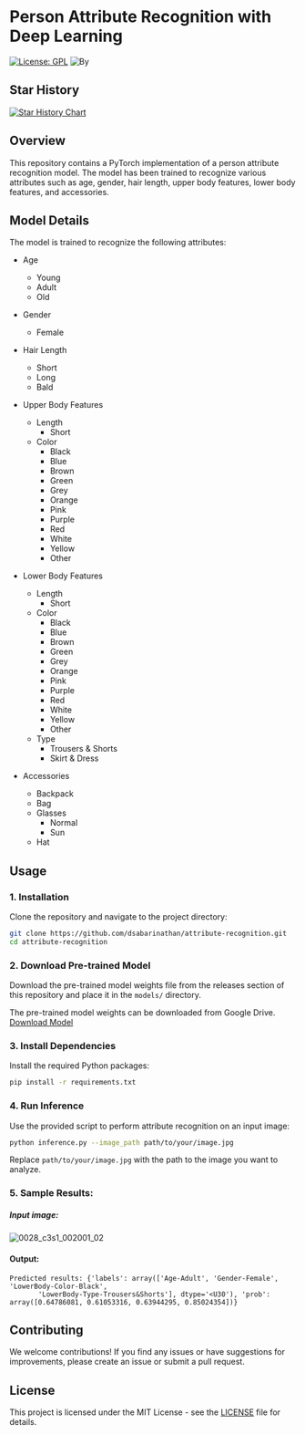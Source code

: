 # Person Attribute Recognition with Deep Learning
[![License: GPL](https://img.shields.io/badge/License-GPL-yellow.svg)](https://opensource.org/licenses/GPL-3.0) ![By](https://img.shields.io/static/v1?label=By&message=PyTorch&color=red)

## Star History

[![Star History Chart](https://api.star-history.com/svg?repos=dsabarinathan/attribute-recognition&type=Date)](https://star-history.com/#dsabarinathan/attribute-recognition&Date)

## Overview

This repository contains a PyTorch implementation of a person attribute recognition model. The model has been trained to recognize various attributes such as age, gender, hair length, upper body features, lower body features, and accessories.

## Model Details

The model is trained to recognize the following attributes:

- Age
  - Young
  - Adult
  - Old

- Gender
  - Female

- Hair Length
  - Short
  - Long
  - Bald

- Upper Body Features
  - Length
    - Short
  - Color
    - Black
    - Blue
    - Brown
    - Green
    - Grey
    - Orange
    - Pink
    - Purple
    - Red
    - White
    - Yellow
    - Other

- Lower Body Features
  - Length
    - Short
  - Color
    - Black
    - Blue
    - Brown
    - Green
    - Grey
    - Orange
    - Pink
    - Purple
    - Red
    - White
    - Yellow
    - Other
  - Type
    - Trousers & Shorts
    - Skirt & Dress

- Accessories
  - Backpack
  - Bag
  - Glasses
    - Normal
    - Sun
  - Hat

## Usage

### 1. Installation

Clone the repository and navigate to the project directory:

```bash
git clone https://github.com/dsabarinathan/attribute-recognition.git
cd attribute-recognition
```

### 2. Download Pre-trained Model

Download the pre-trained model weights file from the releases section of this repository and place it in the `models/` directory.

The pre-trained model weights can be downloaded from Google Drive. [Download Model](https://drive.google.com/file/d/1lxdNB2Ix8bOOTxFeVVz2VcgPQMIuMQCZ/view?usp=sharing)

### 3. Install Dependencies

Install the required Python packages:

```bash
pip install -r requirements.txt
```

### 4. Run Inference

Use the provided script to perform attribute recognition on an input image:

```bash
python inference.py --image_path path/to/your/image.jpg
```

Replace `path/to/your/image.jpg` with the path to the image you want to analyze.

### 5. Sample Results:

##### Input image:

![0028_c3s1_002001_02](https://github.com/dsabarinathan/attribute-recognition/assets/40907627/3b39e073-d39a-4174-8dca-ab152c0d10d9)

#### Output: 

```
Predicted results: {'labels': array(['Age-Adult', 'Gender-Female', 'LowerBody-Color-Black',
       'LowerBody-Type-Trousers&Shorts'], dtype='<U30'), 'prob': array([0.64786081, 0.61053316, 0.63944295, 0.85024354])}
```


## Contributing

We welcome contributions! If you find any issues or have suggestions for improvements, please create an issue or submit a pull request.

## License

This project is licensed under the MIT License - see the [LICENSE](LICENSE) file for details.

